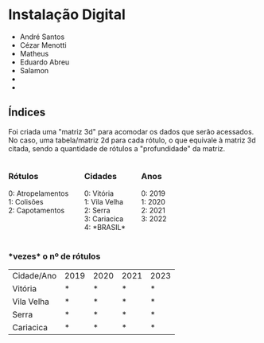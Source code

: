 # Instalação Digital

- André Santos
- Cézar Menotti
- Matheus
- Eduardo Abreu
- Salamon
-
-

## Índices

<p>
Foi criada uma "matriz 3d" para acomodar os dados que serão acessados.
No caso, uma tabela/matriz 2d para cada rótulo, o que equivale à matriz 3d citada,
sendo a quantidade de rótulos a "profundidade" da matriz.
</p>

<div style="display: flex;">
  <div>
    <h3>Rótulos</h3>
    0: Atropelamentos <br>
    1: Colisões<br>
    2: Capotamentos<br>
  </div>
  &nbsp;&nbsp;&nbsp;&nbsp;&nbsp;&nbsp;&nbsp;&nbsp;
  <div>
    <h3>Cidades</h3>
    0: Vitória<br>
    1: Vila Velha<br>
    2: Serra<br>
    3: Cariacica<br>
    4: *BRASIL*<br>
  </div>
  &nbsp;&nbsp;&nbsp;&nbsp;&nbsp;&nbsp;&nbsp;&nbsp;
  <div>
    <h3>Anos</h3>
    0: 2019<br>
    1: 2020<br>
    2: 2021<br>
    3: 2022<br>
  </div>
</div>

<br>


<table>
<h3>*vezes* o nº de rótulos</h3>
<tbody>
  <tr>
    <td>Cidade/Ano</td>
    <td>2019</td>
    <td>2020</td>
    <td>2021</td>
    <td>2023</td>
  </tr>
  <tr>
    <td>Vitória</td>
    <td>*</td>
    <td>*</td>
    <td>*</td>
    <td>*</td>
  </tr>
  <tr>
    <td>Vila Velha</td>
    <td>*</td>
    <td>*</td>
    <td>*</td>
    <td>*</td>
  </tr>
  <tr>
    <td>Serra</td>
    <td>*</td>
    <td>*</td>
    <td>*</td>
    <td>*</td>
  </tr>
  <tr>
    <td>Cariacica</td>
    <td>*</td>
    <td>*</td>
    <td>*</td>
    <td>*</td>
  </tr>
</tbody>
</table>
